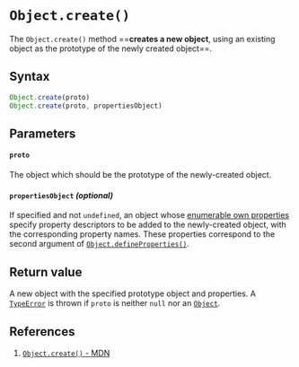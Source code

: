 # `Object.create()`

The `Object.create()` method ==**creates a new object**, using an existing object as the prototype of the newly created object==.

## Syntax

```js
Object.create(proto)
Object.create(proto, propertiesObject)
```

## Parameters

#### `proto`

The object which should be the prototype of the newly-created object.

#### `propertiesObject` _(optional)_

If specified and not `undefined`, an object whose [enumerable own properties](https://developer.mozilla.org/en-US/docs/Web/JavaScript/Enumerability_and_ownership_of_properties) specify property descriptors to be added to the newly-created object, with the corresponding property names. These properties correspond to the second argument of [`Object.defineProperties()`](https://developer.mozilla.org/en-US/docs/Web/JavaScript/Reference/Global_Objects/Object/defineProperties).

## Return value

A new object with the specified prototype object and properties. A [`TypeError`](https://developer.mozilla.org/en-US/docs/Web/JavaScript/Reference/Global_Objects/TypeError) is thrown if `proto` is neither `null` nor an [`Object`](https://developer.mozilla.org/en-US/docs/Web/JavaScript/Reference/Global_Objects/Object).

## References

1. [`Object.create()` - MDN](https://developer.mozilla.org/en-US/docs/Web/JavaScript/Reference/Global_Objects/Object/create)